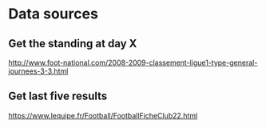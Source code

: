 # Data sources

## Get the standing at day X
http://www.foot-national.com/2008-2009-classement-ligue1-type-general-journees-3-3.html

## Get last five results
https://www.lequipe.fr/Football/FootballFicheClub22.html
